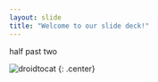 ```yaml
---
layout: slide
title: "Welcome to our slide deck!"
---
```


half past two

![droidtocat](https://octodex.github.com/images/droidtocat.png)
{: .center}
